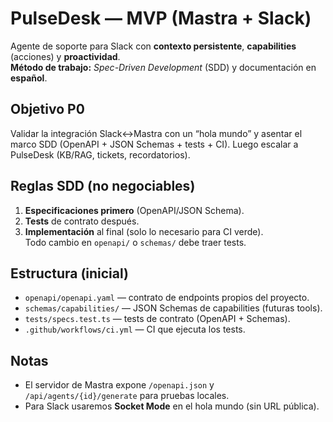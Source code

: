 # PulseDesk — MVP (Mastra + Slack)

Agente de soporte para Slack con **contexto persistente**, **capabilities** (acciones) y **proactividad**.  
**Método de trabajo:** *Spec-Driven Development* (SDD) y documentación en **español**.

## Objetivo P0
Validar la integración Slack↔️Mastra con un “hola mundo” y asentar el marco SDD (OpenAPI + JSON Schemas + tests + CI). Luego escalar a PulseDesk (KB/RAG, tickets, recordatorios).

## Reglas SDD (no negociables)
1) **Especificaciones primero** (OpenAPI/JSON Schema).  
2) **Tests** de contrato después.  
3) **Implementación** al final (solo lo necesario para CI verde).  
Todo cambio en `openapi/` o `schemas/` debe traer tests.

## Estructura (inicial)
- `openapi/openapi.yaml` — contrato de endpoints propios del proyecto.
- `schemas/capabilities/` — JSON Schemas de capabilities (futuras tools).
- `tests/specs.test.ts` — tests de contrato (OpenAPI + Schemas).
- `.github/workflows/ci.yml` — CI que ejecuta los tests.

## Notas
- El servidor de Mastra expone `/openapi.json` y `/api/agents/{id}/generate` para pruebas locales.
- Para Slack usaremos **Socket Mode** en el hola mundo (sin URL pública).